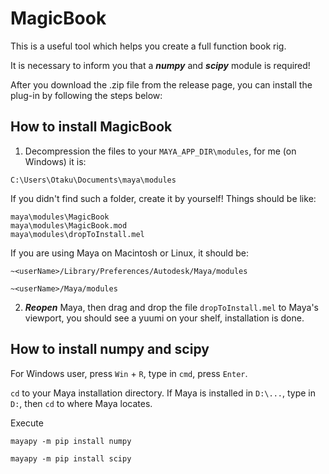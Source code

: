 # MagicBook


This is a useful tool which helps you create a full function book rig.


It is necessary to inform you that a ***numpy*** and ***scipy*** module is required!


After you download the .zip file from the release page, you can install the plug-in by following the steps below:


## How to install MagicBook


1. Decompression the files to your `MAYA_APP_DIR\modules`, for me (on Windows) it is:
```
C:\Users\Otaku\Documents\maya\modules
```
If you didn't find such a folder, create it by yourself!
Things should be like:
```
maya\modules\MagicBook
maya\modules\MagicBook.mod
maya\modules\dropToInstall.mel
```
  If you are using Maya on Macintosh or Linux, it should be:
```
~<userName>/Library/Preferences/Autodesk/Maya/modules
```
```
~<userName>/Maya/modules
```


2. ***Reopen*** Maya, then drag and drop the file `dropToInstall.mel` to Maya's viewport, you should see a yuumi on your shelf, installation is done.


## How to install numpy and scipy


For Windows user, press ```Win``` + ```R```, type in ```cmd```, press ```Enter```.


```cd``` to your Maya installation directory. If Maya is installed in ```D:\...```, type in ```D:```, then ```cd``` to where Maya locates.


Execute


```mayapy -m pip install numpy```


```mayapy -m pip install scipy```


